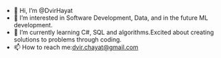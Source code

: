 - 👋 Hi, I’m @DvirHayat
- 👀 I’m interested in Software Development, Data, and in the future ML development.  
- 🌱 I’m currently learning C#, SQL and algorithms.Excited about creating solutions to problems through coding.
- 📫 How to reach me:dvir.chayat@gmail.com

<!---
DvirHayat/DvirHayat is a ✨ special ✨ repository because its `README.md` (this file) appears on your GitHub profile.
You can click the Preview link to take a look at your changes.
--->
